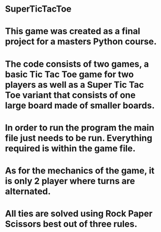 # SuperTicTacToe
# This game was created as a final project for a masters Python course. 
# The code consists of two games, a basic Tic Tac Toe game for two players as well as a Super Tic Tac Toe variant that consists of one large board made of smaller boards. 

# In order to run the program the main file just needs to be run. Everything required is within the game file.

# As for the mechanics of the game, it is only 2 player where turns are alternated. 
# All ties are solved using Rock Paper Scissors best out of three rules. 
